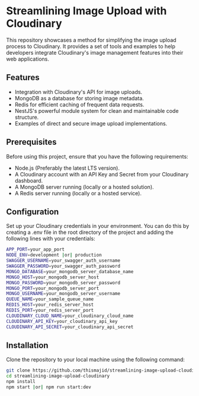 # Streamlining Image Upload with Cloudinary

This repository showcases a method for simplifying the image upload process to Cloudinary. It provides a set of tools and examples to help developers integrate Cloudinary's image management features into their web applications.

## Features

- Integration with Cloudinary's API for image uploads.
- MongoDB as a database for storing image metadata.
- Redis for efficient caching of frequent data requests.
- NestJS's powerful module system for clean and maintainable code structure.
- Examples of direct and secure image upload implementations.

## Prerequisites

Before using this project, ensure that you have the following requirements:

- Node.js (Preferably the latest LTS version).
- A Cloudinary account with an API Key and Secret from your Cloudinary dashboard.
- A MongoDB server running (locally or a hosted solution).
- A Redis server running (locally or a hosted service).

## Configuration

Set up your Cloudinary credentials in your environment. You can do this by creating a .env file in the root directory of the project and adding the following lines with your credentials:

```bash
APP_PORT=your_app_port
NODE_ENV=development |or| production
SWAGGER_USERNAME=your_swagger_auth_username
SWAGGER_PASSWORD=your_swagger_auth_password
MONGO_DATABASE=your_mongodb_server_database_name
MONGO_HOST=your_mongodb_server_host
MONGO_PASSWORD=your_mongodb_server_password
MONGO_PORT=your_mongodb_server_port
MONGO_USERNAME=your_mongodb_server_username
QUEUE_NAME=your_sample_queue_name
REDIS_HOST=your_redis_server_host
REDIS_PORT=your_redis_server_port
CLOUDINARY_CLOUD_NAME=your_cloudinary_cloud_name
CLOUDINARY_API_KEY=your_cloudinary_api_key
CLOUDINARY_API_SECRET=your_cloudinary_api_secret
```

## Installation

Clone the repository to your local machine using the following command:

```bash
git clone https://github.com/thismajid/streamlining-image-upload-cloudinary.git
cd streamlining-image-upload-cloudinary
npm install
npm start |or| npm run start:dev
```
